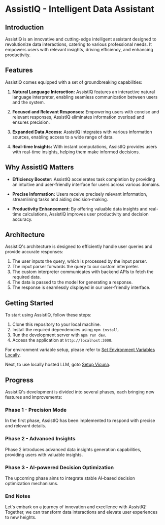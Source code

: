 # AssistIQ - Intelligent Data Assistant

## Introduction

AssistIQ is an innovative and cutting-edge intelligent assistant designed to revolutionize data interactions, catering to various professional needs. It empowers users with relevant insights, driving efficiency, and enhancing productivity.

## Features

AssistIQ comes equipped with a set of groundbreaking capabilities:

1. **Natural Language Interaction:** AssistIQ features an interactive natural language interpreter, enabling seamless communication between users and the system.

2. **Focused and Relevant Responses:** Empowering users with concise and relevant responses, AssistIQ eliminates information overload and ensures precision.

3. **Expanded Data Access:** AssistIQ integrates with various information sources, enabling access to a wide range of data.

4. **Real-time Insights:** With instant computations, AssistIQ provides users with real-time insights, helping them make informed decisions.

## Why AssistIQ Matters

- **Efficiency Booster:** AssistIQ accelerates task completion by providing an intuitive and user-friendly interface for users across various domains.

- **Precise Information:** Users receive precisely relevant information, streamlining tasks and aiding decision-making.

- **Productivity Enhancement:** By offering valuable data insights and real-time calculations, AssistIQ improves user productivity and decision accuracy.

## Architecture

AssistIQ's architecture is designed to efficiently handle user queries and provide accurate responses:

1. The user inputs the query, which is processed by the input parser.
2. The input parser forwards the query to our custom interpreter.
3. The custom interpreter communicates with backend APIs to fetch the required data.
4. The data is passed to the model for generating a response.
5. The response is seamlessly displayed in our user-friendly interface.

## Getting Started

To start using AssistIQ, follow these steps:

1. Clone this repository to your local machine.
2. Install the required dependencies using `npm install`.
3. Run the development server with `npm run dev`.
4. Access the application at `http://localhost:3000`.

For environment variable setup, please refer to [Set Environment Variables Locally](./documentation/Extra/howToDetEnvVariables.md).

Next, to use locally hosted LLM, goto [Setup Vicuna](./documentation/Python/VicunaSetup.md).

## Progress

AssistIQ's development is divided into several phases, each bringing new features and improvements:

### Phase 1 - Precision Mode

In the first phase, AssistIQ has been implemented to respond with precise and relevant details.

### Phase 2 - Advanced Insights

Phase 2 introduces advanced data insights generation capabilities, providing users with valuable insights.

### Phase 3 - AI-powered Decision Optimization

The upcoming phase aims to integrate stable AI-based decision optimization mechanisms.

### End Notes

Let's embark on a journey of innovation and excellence with AssistIQ! Together, we can transform data interactions and elevate user experiences to new heights.

